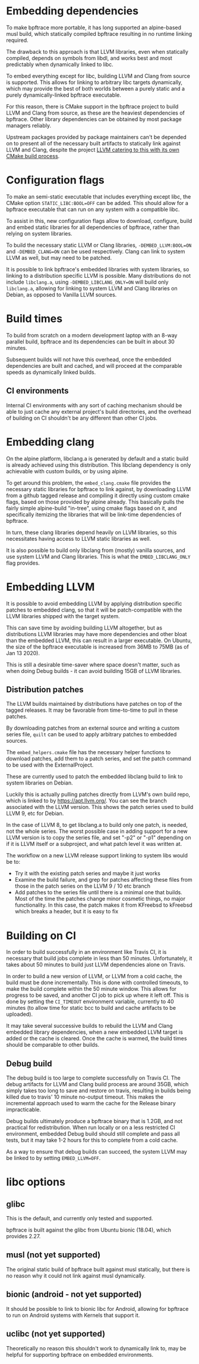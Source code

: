 # Embedding dependencies

To make bpftrace more portable, it has long supported an alpine-based musl
build, which statically compiled bpftrace resulting in no runtime linking
required.

The drawback to this approach is that LLVM libraries, even when statically
compiled, depends on symbols from libdl, and works best and most predictably
when dynamically linked to libc.

To embed everything except for libc, building LLVM and Clang from source is
supported. This allows for linking to arbitrary libc targets dynamically, which
may provide the best of both worlds between a purely static and a purely
dynamically-linked bpftrace executable.

For this reason, there is CMake support in the bpftrace project to build LLVM
and Clang from source, as these are the heaviest dependencies of bpftrace.
Other library dependencies can be obtained by most package managers reliably.

Upstream packages provided by package maintainers can't be depended on to
present all of the necessary built artifacts to statically link against LLVM and
Clang, despite the project [LLVM catering to this with its own CMake build
process](https://llvm.org/docs/CMake.html#embedding-llvm-in-your-project).

# Configuration flags

To make an semi-static executable that includes everything except libc, the
CMake option `STATIC_LIBC:BOOL=OFF` can be added. This should allow for a
bpftrace executable that can run on any system with a compatible libc.

To assist in this, new configuration flags allow to download, configure, build
and embed static libraries for all dependencies of bpftrace, rather than
relying on system libraries.

To build the necessary static LLVM or Clang libraries, `-DEMBED_LLVM:BOOL=ON`
and `-DEMBED_CLANG=ON` can be used respectively. Clang can link to system LLVM
as well, but may need to be patched.

It is possible to link bpftrace's embedded libraries with system libraries, so
linking to a distribution specific LLVM is possible. Many distributions do not
include `libclang.a`,  using `-DEMBED_LIBCLANG_ONLY=ON` will build only
`libclang.a`, allowing for linking to system LLVM and Clang libraries on Debian,
as opposed to Vanilla LLVM sources.

# Build times

To build from scratch on a modern development laptop with an 8-way parallel
build, bpftrace and its dependencies can be built in about 30 minutes.

Subsequent builds will not have this overhead, once the embedded dependencies
are built and cached, and will proceed at the comparable speeds as dynamically
linked builds.

## CI environments

Internal CI environments with any sort of caching mechanism should be able to
just cache any external project's build directories, and the overhead of
building on CI shouldn't be any different than other CI jobs.

# Embedding clang

On the alpine platform, libclang.a is generated by default and a static build is
already achieved using this distribution. This libclang dependency is only
achievable with custom builds, or by using alpine.

To get around this problem, the `embed_clang.cmake` file provides the necessary
static libraries for bpftrace to link against, by downloading LLVM from a github
tagged release and compiling it directly using custom cmake flags, based on
those provided by alpine already. This basically pulls the fairly simple
alpine-build "in-tree", using cmake flags based on it, and specifically
itemizing the libraries that will be link-time dependencies of bpftrace.

In turn, these clang libraries depend heavily on LLVM libraries, so this
necessitates having access to LLVM static libraries as well.

It is also possible to build only libclang from (mostly) vanilla sources, and
use system LLVM and Clang libraries. This is what the `EMBED_LIBCLANG_ONLY`
flag provides.

# Embedding LLVM

It is possible to avoid embedding LLVM by applying distribution specific
patches to embedded clang, so that it will be patch-compatible with the LLVM
libraries shipped with the target system.

This can save time by avoiding building LLVM altogether, but as distributions
LLVM libraries may have more dependencies and other bloat than the embedded
LLVM, this can result in a larger executable. On Ubuntu, the size of the
bpftrace executable is increased from 36MB to 75MB (as of Jan 13 2020).

This is still a desirable time-saver where space doesn't matter, such as when
doing Debug builds - it can avoid building 15GB of LLVM libraries.

## Distribution patches

The LLVM builds maintained by distributions have patches on top of the tagged
releases. It may be favorable from time-to-time to pull in these patches.

By downloading patches from an external source and writing a custom series
file, `quilt` can be used to apply arbitrary patches to embedded sources.

The `embed_helpers.cmake` file has the necessary helper functions to download
patches, add them to a patch series, and set the patch command to be used with
the ExternalProject.

These are currently used to patch the embedded libclang build to link to system
libraries on Debian.

Luckily this is actually pulling patches directly from LLVM's own build repo,
which is linked to by https://apt.llvm.org/. You can see the branch associated
with the LLVM version. This shows the patch series used to build LLVM 9, etc for
Debian.

In the case of LLVM 8, to get libclang.a to build only one patch, is needed,
not the whole series. The worst possible case in adding support for a new LLVM
version is to copy the series file, and set "-p2" or "-p1" depending on if it
is LLVM itself or a subproject, and what patch level it was written at.

The workflow on a new LLVM release support linking to system libs would be to:

* Try it with the existing patch series and maybe it just works
* Examine the build failure, and grep for patches affecting these files from
those in the patch series on the LLVM 9 / 10 etc branch
* Add patches to the series file until there is a minimal one that builds.
Most of the time the patches change minor cosmetic things, no major
functionality. In this case, the patch makes it from KFreebsd to kFreebsd which
breaks a header, but it is easy to fix

# Building on CI

In order to build successfully in an environment like Travis CI, it is
necessary that build jobs complete in less than 50 minutes. Unfortunately, it
takes about 50 minutes to build just LLVM dependencies alone on Travis.

In order to build a new version of LLVM, or LLVM from a cold cache, the build
must be done incrementally. This is done with controlled timeouts, to make the
build complete within the 50 minute window. This allows for progress to be
saved, and another CI job to pick up where it left off. This is done by setting
the `CI_TIMEOUT` environment variable, currently to 40 minutes (to allow time
for static bcc to build and cache artifacts to be uploaded).

It may take several successive builds to rebuild the LLVM and Clang embedded
library dependencies, when a new embedded LLVM target is added or the cache is
cleared. Once the cache is warmed, the build times should be comparable to
other builds.

## Debug build

The debug build is too large to complete successfully on Travis CI. The debug
artifacts for LLVM and Clang build process are around 35GB, which simply takes
too long to save and restore on travis, resulting in builds being killed due
to travis' 10 minute no-output timeout. This makes the incremental approach
used to warm the cache for the Release binary impracticable. 

Debug builds ultimately produce a bpftrace binary that is 1.2GB, and not
practical for redistribution. When run locally or on a less restricted CI
environment, embedded Debug build should still complete and pass all tests, but
it may take 1-2 hours for this to complete from a cold cache.

As a way to ensure that debug builds can succeed, the system LLVM may be linked
to by setting `EMBED_LLVM=OFF`.

# libc options

## glibc

This is the default, and currently only tested and supported.

bpftrace is built against the glibc from Ubuntu bionic (18.04), which provides
2.27.

## musl (not yet supported)

The original static build of bpftrace built against musl statically, but there
is no reason why it could not link against musl dynamically.

## bionic (android - not yet supported)

It should be possible to link to bionic libc for Android, allowing for bpftrace
to run on Android systems with Kernels that support it.

## uclibc (not yet supported)

Theoretically no reason this shouldn't work to dynamically link to, may be
helpful for supporting bpftrace on embedded environments.
